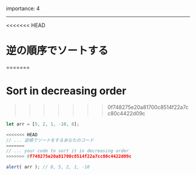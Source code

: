 importance: 4

---

<<<<<<< HEAD
# 逆の順序でソートする
=======
# Sort in decreasing order
>>>>>>> 0f748275e20a81700c8514f22a7cc80c4422d09c

```js
let arr = [5, 2, 1, -10, 8];

<<<<<<< HEAD
// ... 逆順でソートをするあなたのコード
=======
// ... your code to sort it in decreasing order
>>>>>>> 0f748275e20a81700c8514f22a7cc80c4422d09c

alert( arr ); // 8, 5, 2, 1, -10
```
